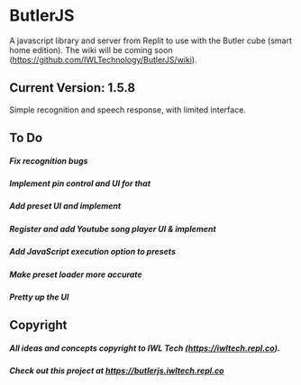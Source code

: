 # ButlerJS

 A javascript library and server from Replit to use with the Butler cube (smart home edition). The wiki will be coming soon (https://github.com/IWLTechnology/ButlerJS/wiki).

## Current Version: 1.5.8

  Simple recognition and speech response, with limited interface.

## To Do

  ##### Fix recognition bugs
  ##### Implement pin control and UI for that
  ##### Add preset UI and implement
  ##### Register and add Youtube song player UI & implement
  ##### Add JavaScript execution option to presets
  ##### Make preset loader more accurate
  ##### Pretty up the UI

## Copyright

  ##### All ideas and concepts copyright to IWL Tech (https://iwltech.repl.co).
  ##### Check out this project at https://butlerjs.iwltech.repl.co
